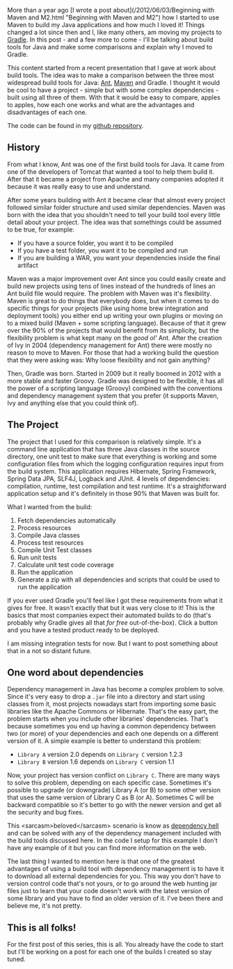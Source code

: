More than a year ago [I wrote a post about](/2012/06/03/Beginning with Maven and M2.html "Beginning with Maven and M2") how I started to use Maven to build my Java applications and how much I loved it! Things changed a lot since then and I, like many others, am moving my projects to [Gradle](http://www.gradle.org). In this post - and a few more to come - I'll be talking about build tools for Java and make some comparisons and explain why I moved to Gradle.

This content started from a recent presentation that I gave at work about build tools. The idea was to make a comparison between the three most widespread build tools for Java: [Ant](http://ant.apache.org/), [Maven](http://maven.apache.org/) and Gradle. I thought it would be cool to have a project - simple but with some complex dependencies - built using all three of them. With that it would be easy to compare, apples to apples, how each one works and what are the advantages and disadvantages of each one.

<!-- more -->

The code can be found in my [github repository](https://github.com/visola/bearprogrammer-examples/tree/master/build-tools).

## History

From what I know, Ant was one of the first build tools for Java. It came from one of the developers of Tomcat that wanted a tool to help them build it. After that it became a project from Apache and many companies adopted it because it was really easy to use and understand.

After some years building with Ant it became clear that almost every project followed similar folder structure and used similar dependencies. Maven was born with the idea that you shouldn't need to tell your build tool every little detail about your project. The idea was that somethings could be assumed to be true, for example:

- If you have a source folder, you want it to be compiled
- If you have a test folder, you want it to be compiled and run
- If you are building a WAR, you want your dependencies inside the final artifact

Maven was a major improvement over Ant since you could easily create and build new projects using tens of lines instead of the hundreds of lines an Ant build file would require. The problem with Maven was it's flexibility. Maven is great to do things that everybody does, but when it comes to do specific things for your projects (like using home brew integration and deployment tools) you either end up writing your own plugins or moving on to a mixed build (Maven + some scripting language). Because of that it grew over the 90% of the projects that would benefit from its simplicity, but the flexibility problem is what kept many on the *good ol'* Ant. After the creation of Ivy in 2004 (dependency management for Ant) there were mostly no reason to move to Maven. For those that had a working build the question that they were asking was: Why loose flexibility and not gain anything?

Then, Gradle was born. Started in 2009 but it really boomed in 2012 with a more stable and faster Groovy. Gradle was designed to be flexible, it has all the power of a scripting language (Groovy) combined with the conventions and dependency management system that you prefer (it supports Maven, Ivy and anything else that you could think of).

## The Project

The project that I used for this comparison is relatively simple. It's a command line application that has three Java classes in the source directory, one unit test to make sure that everything is working and some configuration files from which the logging configuration requires input from the build system. This application requires Hibernate, Spring Framework, Spring Data JPA, SLF4J, Logback and JUnit. 4 levels of dependencies: compilation, runtime, test compilation and test runtime. It's a straightforward application setup and it's definitely in those 90% that Maven was built for.

What I wanted from the build:

1. Fetch dependencies automatically
1. Process resources
1. Compile Java classes
1. Process test resources
1. Compile Unit Test classes
1. Run unit tests
1. Calculate unit test code coverage
1. Run the application
1. Generate a zip with all dependencies and scripts that could be used to run the application

If you ever used Gradle you'll feel like I got these requirements from what it gives for free. It wasn't exactly that but it was very close to it! This is the basics that most companies expect their automated builds to do (that's probably why Gradle gives all that *for free* out-of-the-box). Click a button and you have a tested product ready to be deployed.

I am missing integration tests for now. But I want to post something about that in a not so distant future.

## One word about dependencies

Dependency management in Java has become a complex problem to solve. Since it's very easy to drop a `.jar` file into a directory and start using classes from it, most projects nowadays start from importing some basic libraries like the Apache Commons or Hibernate. That's the easy part, the problem starts when you include other libraries' dependencies. That's because sometimes you end up having a common dependency between two (or more) of your dependencies and each one depends on a different version of it. A simple example is better to understand this problem:

- `Library A` version 2.0 depends on `Library C` version 1.2.3
- `Library B` version 1.6 depends on `Library C` version 1.1

Now, your project has version conflict on `Library C`. There are many ways to solve this problem, depending on each specific case. Sometimes it's possible to upgrade (or downgrade) Library A (or B) to some other version that uses the same version of Library C as B (or A). Sometimes C will be backward compatible so it's better to go with the newer version and get all the security and bug fixes.

This &lt;sarcasm&gt;beloved&lt;/sarcasm&gt; scenario is know as [dependency hell](http://en.wikipedia.org/wiki/Dependency_hell) and can be solved with any of the dependency management included with the build tools discussed here. In the code I setup for this example I don't have any example of it but you can find more information on the web.

The last thing I wanted to mention here is that one of the greatest advantages of using a build tool with dependency management is to have it to download all external dependencies for you. This way you don't have to version control code that's not yours, or to go around the web hunting jar files just to learn that your code doesn't work with the latest version of some library and you have to find an older version of it. I've been there and believe me, it's not pretty.

## This is all folks!

For the first post of this series, this is all. You already have the code to start but I'll be working on a post for each one of the builds I created so stay tuned.
